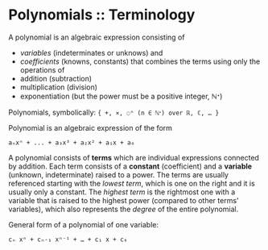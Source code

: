 # Polynomials :: Terminology

A polynomial is an algebraic expression consisting of
- *variables* (indeterminates or unknows) and
- *coefficients* (knowns, constants)
that combines the terms using only the operations of
- addition (subtraction)
- multiplication (division)
- exponentiation (but the power must be a positive integer, ℕᐩ)

Polynomials, symbolically: `{ +, ⨯, ◌ⁿ (n ∈ ℕᐩ) over ℝ, ℂ, … }`

Polynomial is an algebraic expression of the form

    aₙxⁿ + ... + a₃x³ + a₂x² + a₁x + a₀

A polynomial consists of **terms** which are individual expressions connected by addition. Each term consists of a **constant** (coefficient) and a **variable** (unknown, indeterminate) raised to a power. The terms are usually referenced starting with the *lowest term*, which is one on the right and it is usually only a constant. The *highest term* is the rightmost one with a variable that is raised to the highest power (compared to other terms' variables), which also represents the *degree* of the entire polynomial.



General form of a polynomial of one variable:

    cₙ xⁿ + cₙ˗₁ xⁿ⁻¹ + … + c₁ x + c₀
